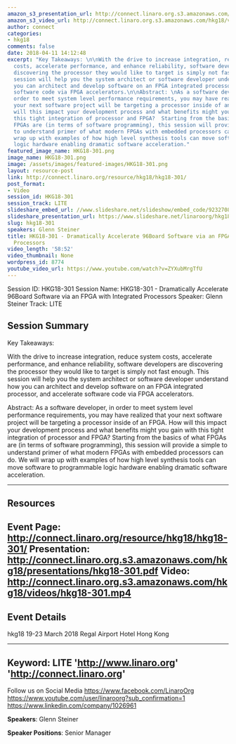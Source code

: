 ```yaml
---
amazon_s3_presentation_url: http://connect.linaro.org.s3.amazonaws.com/hkg18/presentations/hkg18-301.pdf
amazon_s3_video_url: http://connect.linaro.org.s3.amazonaws.com/hkg18/videos/hkg18-301.mp4
author: connect
categories:
- hkg18
comments: false
date: 2018-04-11 14:12:48
excerpt: "Key Takeaways: \n\nWith the drive to increase integration, reduce system
  costs, accelerate performance, and enhance reliability, software developers are
  discovering the processor they would like to target is simply not fast enough.  This
  session will help you the system architect or software developer understand how
  you can architect and develop software on an FPGA integrated processor, and accelerate
  software code via FPGA accelerators.\n\nAbstract: \nAs a software developer, in
  order to meet system level performance requirements, you may have realized that
  your next software project will be targeting a processor inside of an FPGA.  How
  will this impact your development process and what benefits might you gain with
  this tight integration of processor and FPGA?  Starting from the basics of what
  FPGAs are (in terms of software programming), this session will provide a simple
  to understand primer of what modern FPGAs with embedded processors can do.  We will
  wrap up with examples of how high level synthesis tools can move software to programmable
  logic hardware enabling dramatic software acceleration."
featured_image_name: HKG18-301.png
image_name: HKG18-301.png
image: /assets/images/featured-images/HKG18-301.png
layout: resource-post
link: http://connect.linaro.org/resource/hkg18/hkg18-301/
post_format:
- Video
session_id: HKG18-301
session_track: LITE
slideshare_embed_url: //www.slideshare.net/slideshow/embed_code/92327087
slideshare_presentation_url: https://www.slideshare.net/linaroorg/hkg18301-dramatically-accelerate-96board-software-via-an-fpga-with-integrated-processors
slug: hkg18-301
speakers: Glenn Steiner
title: HKG18-301 - Dramatically Accelerate 96Board Software via an FPGA with Integrated
  Processors
video_length: '58:52'
video_thumbnail: None
wordpress_id: 8774
youtube_video_url: https://www.youtube.com/watch?v=ZYXubMrgTfU
---
```


Session ID: HKG18-301
Session Name: HKG18-301 - Dramatically Accelerate 96Board Software via an FPGA with Integrated Processors
Speaker: Glenn Steiner
Track: LITE


## Session Summary
Key Takeaways:

With the drive to increase integration, reduce system costs, accelerate performance, and enhance reliability, software developers are discovering the processor they would like to target is simply not fast enough.  This session will help you the system architect or software developer understand how you can architect and develop software on an FPGA integrated processor, and accelerate software code via FPGA accelerators.

Abstract:
As a software developer, in order to meet system level performance requirements, you may have realized that your next software project will be targeting a processor inside of an FPGA.  How will this impact your development process and what benefits might you gain with this tight integration of processor and FPGA?  Starting from the basics of what FPGAs are (in terms of software programming), this session will provide a simple to understand primer of what modern FPGAs with embedded processors can do.  We will wrap up with examples of how high level synthesis tools can move software to programmable logic hardware enabling dramatic software acceleration.


---------------------------------------------------
## Resources
Event Page: http://connect.linaro.org/resource/hkg18/hkg18-301/
Presentation: http://connect.linaro.org.s3.amazonaws.com/hkg18/presentations/hkg18-301.pdf
Video: http://connect.linaro.org.s3.amazonaws.com/hkg18/videos/hkg18-301.mp4
 ---------------------------------------------------
## Event Details
hkg18
19-23 March 2018
Regal Airport Hotel Hong Kong

---------------------------------------------------
Keyword: LITE
'http://www.linaro.org'
'http://connect.linaro.org'
---------------------------------------------------
Follow us on Social Media
https://www.facebook.com/LinaroOrg
https://www.youtube.com/user/linaroorg?sub_confirmation=1
https://www.linkedin.com/company/1026961

**Speakers**: Glenn Steiner

**Speaker Positions**: Senior Manager
